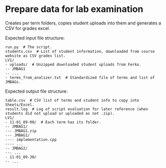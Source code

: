 # Prepare data for lab examination

Creates per term folders, copies student uploads into them and generates a CSV for grades excel.

Expected input file structure:
```
run.py  # The script.
students.csv  # List of student information, downloaded from course website as CSV grades list.
LV1/
- uploads/  # Unzipped downloaded student uploads from Ferko.
-- JMBAG1
-- ...
- terms_from_analizer.txt  # Standardized file of terms and list of JMBAGs.
```

Expected output file structure:
```
table.csv  # CSV list of terms and student info to copy into Sheets/Excel.
result.log  # Log of script evaluation for later reference (when students did not upload or uploaded as not .zip).
LV1/
- 11-01_09-00/  # Each term has its folder.
-- JMBAG1/
--- JMBAG1.zip
--- JMBAG1/
---- implementation.cpp
---- ...
-- JMBAG2/
--- ...
- 11-01_09-30/
-- ...
```

